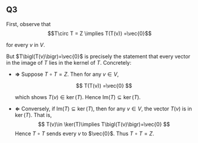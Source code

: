 ## Q3

First, observe that
$$T\circ T = Z
\implies
T(T(v)) =\vec{0}$$ 

for every $v$ in $V$.

But $T\bigl(T(v)\bigr)=\vec{0}$ is precisely the statement that every vector in the image of $T$ lies in the kernel of $T$. Concretely:

- **$\Rightarrow$** Suppose $T\circ T=Z$. Then for any $v\in V$,

  $$
  T(T(v)) =\vec{0}
  $$

  which shows $T(v)\in\ker(T)$. Hence $\mathrm{Im}(T)\subseteq \ker(T)$.

- **$\Leftarrow$** Conversely, if $\mathrm{Im}(T)\subseteq \ker(T)$, then for any $v\in V$, the vector $T(v)$ is in $\ker(T)$. That is,
  $$
  T(v)\in \ker(T)\implies T\bigl(T(v)\bigr)=\vec{0}
  $$
  Hence $T\circ T$ sends every $v$ to $\vec{0}$. Thus $T\circ T=Z$.

